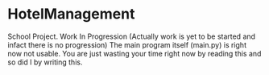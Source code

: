 # HotelManagement
School Project. Work In Progression (Actually work is yet to be started and infact there is no progression)
The main program itself (main.py) is right now not usable.
You are just wasting your time right now by reading this and so did I by writing this.
